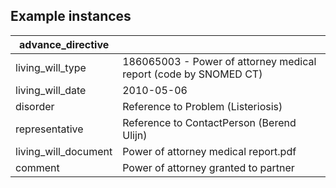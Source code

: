 ## Example instances

| advance_directive     |                   |
|-----------------------|-------------------|
| living_will_type      | 186065003 - Power of attorney medical report (code by SNOMED CT)  |
| living_will_date      | 2010-05-06 |
| disorder              | Reference to Problem (Listeriosis) |
| representative        | Reference to ContactPerson (Berend Ulijn) |
| living_will_document  | Power of attorney medical report.pdf  |
| comment               | Power of attorney granted to partner |


